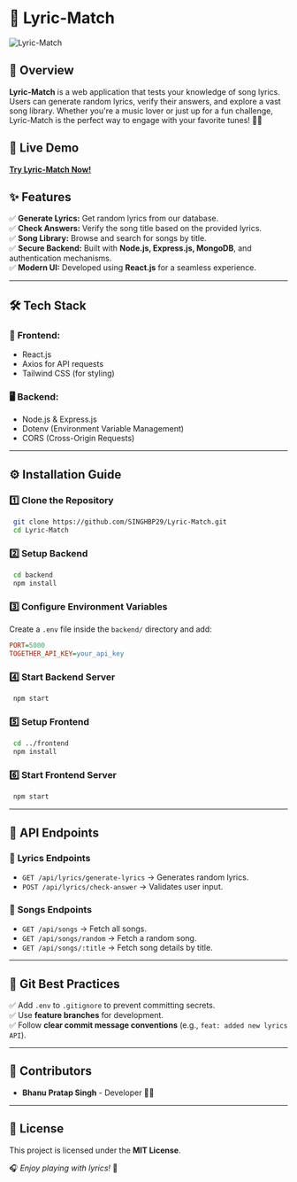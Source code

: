 # 🎵 Lyric-Match
![Lyric-Match](https://github.com/user-attachments/assets/7e9f17c1-6af5-4ab1-be22-6d34620bf362)

## 🌟 Overview
**Lyric-Match** is a web application that tests your knowledge of song lyrics. Users can generate random lyrics, verify their answers, and explore a vast song library. Whether you're a music lover or just up for a fun challenge, Lyric-Match is the perfect way to engage with your favorite tunes! 🎤🎶

## 🚀 Live Demo
[**Try Lyric-Match Now!**]([https://lyric-match-4.onrender.com](https://lyric-match-8765.onrender.com))

## ✨ Features
✅ **Generate Lyrics:** Get random lyrics from our database.  
✅ **Check Answers:** Verify the song title based on the provided lyrics.  
✅ **Song Library:** Browse and search for songs by title.  
✅ **Secure Backend:** Built with **Node.js, Express.js, MongoDB**, and authentication mechanisms.  
✅ **Modern UI:** Developed using **React.js** for a seamless experience.

---

## 🛠 Tech Stack
### 🎨 **Frontend:**
- React.js
- Axios for API requests
- Tailwind CSS (for styling)

### 🖥 **Backend:**
- Node.js & Express.js
- Dotenv (Environment Variable Management)
- CORS (Cross-Origin Requests)

---

## ⚙️ Installation Guide
### **1️⃣ Clone the Repository**
```sh
 git clone https://github.com/SINGHBP29/Lyric-Match.git
 cd Lyric-Match
```

### **2️⃣ Setup Backend**
```sh
 cd backend
 npm install
```

### **3️⃣ Configure Environment Variables**
Create a `.env` file inside the `backend/` directory and add:
```ini
PORT=5000
TOGETHER_API_KEY=your_api_key
```

### **4️⃣ Start Backend Server**
```sh
 npm start
```

### **5️⃣ Setup Frontend**
```sh
 cd ../frontend
 npm install
```

### **6️⃣ Start Frontend Server**
```sh
 npm start
```

---

## 🔌 API Endpoints
### 🎵 **Lyrics Endpoints**
- `GET /api/lyrics/generate-lyrics` → Generates random lyrics.
- `POST /api/lyrics/check-answer` → Validates user input.

### 🎼 **Songs Endpoints**
- `GET /api/songs` → Fetch all songs.
- `GET /api/songs/random` → Fetch a random song.
- `GET /api/songs/:title` → Fetch song details by title.

---

## 📌 Git Best Practices
✅ Add `.env` to `.gitignore` to prevent committing secrets.  
✅ Use **feature branches** for development.  
✅ Follow **clear commit message conventions** (e.g., `feat: added new lyrics API`).  

---

## 👥 Contributors
- **Bhanu Pratap Singh** - Developer 🧑‍💻

---

## 📜 License
This project is licensed under the **MIT License**.

🎧 _Enjoy playing with lyrics!_ 🚀
